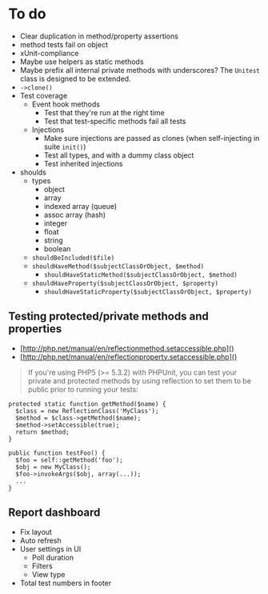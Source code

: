 
# To do

- Clear duplication in method/property assertions
- method tests fail on object
- xUnit-compliance
- Maybe use helpers as static methods
- Maybe prefix all internal private methods with underscores? The `Unitest` class is designed to be extended.
- `->clone()`
- Test coverage
	- Event hook methods
		- Test that they're run at the right time
		- Test that test-specific methods fail all tests
	- Injections
		- Make sure injections are passed as clones (when self-injecting in suite `init()`)
		- Test all types, and with a dummy class object
		- Test inherited injections
- shoulds
	- types
		- object
		- array
		- indexed array (queue)
		- assoc array (hash)
		- integer
		- float
		- string
		- boolean
	- `shouldBeIncluded($file)`
	- `shouldHaveMethod($subjectClassOrObject, $method)`
		- `shouldHaveStaticMethod($subjectClassOrObject, $method)`
	- `shouldHaveProperty($subjectClassOrObject, $property)`
		- `shouldHaveStaticProperty($subjectClassOrObject, $property)`



## Testing protected/private methods and properties

- [http://php.net/manual/en/reflectionmethod.setaccessible.php]()
- [http://php.net/manual/en/reflectionproperty.setaccessible.php]()

> If you're using PHP5 (>= 5.3.2) with PHPUnit, you can test your private and protected methods by using reflection to set them to be public prior to running your tests:

	protected static function getMethod($name) {
	  $class = new ReflectionClass('MyClass');
	  $method = $class->getMethod($name);
	  $method->setAccessible(true);
	  return $method;
	}

	public function testFoo() {
	  $foo = self::getMethod('foo');
	  $obj = new MyClass();
	  $foo->invokeArgs($obj, array(...));
	  ...
	}

## Report dashboard

- Fix layout
- Auto refresh
- User settings in UI
	- Poll duration
	- Filters
	- View type
- Total test numbers in footer
